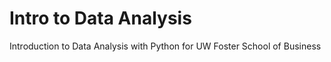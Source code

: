 # Intro to Data Analysis
Introduction to Data Analysis with Python for UW Foster School of Business

